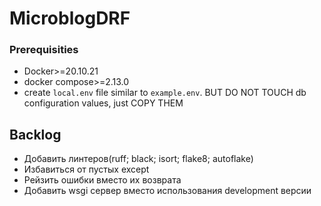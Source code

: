 # MicroblogDRF

### Prerequisities
* Docker>=20.10.21
* docker compose>=2.13.0
* create `local.env` file similar to `example.env`. BUT DO NOT TOUCH db configuration values, just COPY THEM

## Backlog
* Добавить линтеров(ruff; black; isort; flake8; autoflake)
* Избавиться от пустых except
* Рейзить ошибки вместо их возврата
* Добавить wsgi сервер вместо использования development версии